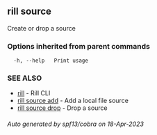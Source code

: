 ## rill source

Create or drop a source

### Options inherited from parent commands

```
  -h, --help   Print usage
```

### SEE ALSO

* [rill](rill.md)	 - Rill CLI
* [rill source add](rill_source_add.md)	 - Add a local file source
* [rill source drop](rill_source_drop.md)	 - Drop a source

###### Auto generated by spf13/cobra on 18-Apr-2023
